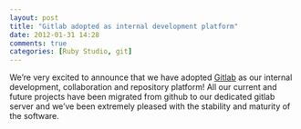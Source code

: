 ```yaml
---
layout: post
title: "Gitlab adopted as internal development platform"
date: 2012-01-31 14:28
comments: true
categories: [Ruby Studio, git]
---
```


We’re very excited to announce that we have adopted [Gitlab](http://gitlabhq.com/) as our internal development, collaboration and repository platform! All our current and future projects have been migrated from github to our dedicated gitlab server and we’ve been extremely pleased with the stability and maturity of the software.
